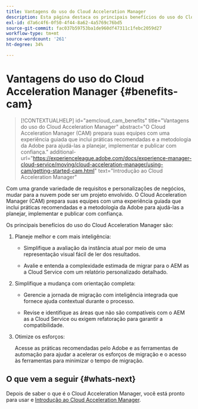 ```yaml
---
title: Vantagens do uso do Cloud Acceleration Manager
description: Esta página destaca os principais benefícios do uso do Cloud Acceleration Manager.
exl-id: d7a6c4f6-0f50-4f44-8a62-4a5769c76bd5
source-git-commit: fac037b59753ba1de960df47311c1febc2059d27
workflow-type: tm+mt
source-wordcount: '261'
ht-degree: 34%

---
```


# Vantagens do uso do Cloud Acceleration Manager {#benefits-cam}

>[!CONTEXTUALHELP]
>id="aemcloud_cam_benefits"
>title="Vantagens do uso do Cloud Acceleration Manager"
>abstract="O Cloud Acceleration Manager (CAM) prepara suas equipes com uma experiência guiada que inclui práticas recomendadas e a metodologia da Adobe para ajudá-las a planejar, implementar e publicar com confiança."
>additional-url="https://experienceleague.adobe.com/docs/experience-manager-cloud-service/moving/cloud-acceleration-manager/using-cam/getting-started-cam.html" text="Introdução ao Cloud Acceleration Manager"

Com uma grande variedade de requisitos e personalizações de negócios, mudar para a nuvem pode ser um projeto envolvido. O Cloud Acceleration Manager (CAM) prepara suas equipes com uma experiência guiada que inclui práticas recomendadas e a metodologia da Adobe para ajudá-las a planejar, implementar e publicar com confiança.

Os principais benefícios do uso do Cloud Acceleration Manager são:

1. Planeje melhor e com mais inteligência:

   * Simplifique a avaliação da instância atual por meio de uma representação visual fácil de ler dos resultados.

   * Avalie e entenda a complexidade estimada de migrar para o AEM as a Cloud Service com um relatório personalizado detalhado.

1. Simplifique a mudança com orientação completa:

   * Gerencie a jornada de migração com inteligência integrada que fornece ajuda contextual durante o processo.

   * Revise e identifique as áreas que não são compatíveis com o AEM as a Cloud Service ou exigem refatoração para garantir a compatibilidade.

1. Otimize os esforços:

   Acesse as práticas recomendadas pelo Adobe e as ferramentas de automação para ajudar a acelerar os esforços de migração e o acesso às ferramentas para minimizar o tempo de migração.

## O que vem a seguir {#whats-next}

Depois de saber o que é o Cloud Acceleration Manager, você está pronto para usar e [Introdução ao Cloud Acceleration Manager](https://experienceleague.adobe.com/docs/experience-manager-cloud-service/moving/cloud-acceleration-manager/using-cam/getting-started-cam.html?lang=en).
